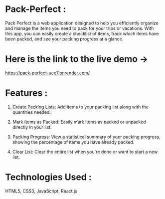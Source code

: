 # Pack-Perfect :

Pack Perfect is a web application designed to help you efficiently organize and manage the items you need to pack for your trips or vacations. With this app, you can easily create a checklist of items, track which items have been packed, and see your packing progress at a glance.

# Here is the link to the live demo -> 
 https://pack-perfect-uce7.onrender.com/

# Features :

1. Create Packing Lists: Add items to your packing list along with the quantities needed.

2. Mark Items as Packed: Easily mark items as packed or unpacked directly in your list.

3. Packing Progress: View a statistical summary of your packing progress, showing the percentage of items you have already packed.

4. Clear List: Clear the entire list when you're done or want to start a new list.

# Technologies Used :

HTML5, CSS3, JavaScript, React.js
